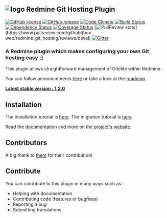 ## ![logo](https://raw.github.com/jbox-web/redmine_git_hosting/gh-pages/images/git_logo.png) Redmine Git Hosting Plugin

[![GitHub license](https://img.shields.io/github/license/jbox-web/redmine_git_hosting.svg)](https://github.com/jbox-web/redmine_git_hosting/blob/devel/LICENSE)
[![GitHub release](https://img.shields.io/github/release/jbox-web/redmine_git_hosting.svg)](https://github.com/jbox-web/redmine_git_hosting/releases/latest)
[![Code Climate](https://codeclimate.com/github/jbox-web/redmine_git_hosting.png)](https://codeclimate.com/github/jbox-web/redmine_git_hosting)
[![Build Status](https://travis-ci.org/jbox-web/redmine_git_hosting.svg?branch=devel)](https://travis-ci.org/jbox-web/redmine_git_hosting)
[![Dependency Status](https://gemnasium.com/jbox-web/redmine_git_hosting.svg)](https://gemnasium.com/jbox-web/redmine_git_hosting)
[![Coverage Status](https://coveralls.io/repos/jbox-web/redmine_git_hosting/badge.png?branch=devel)](https://coveralls.io/r/jbox-web/redmine_git_hosting?branch=devel)
[![PullReview stats](https://www.pullreview.com/github/jbox-web/redmine_git_hosting/badges/devel.svg?)](https://www.pullreview.com/github/jbox-web/redmine_git_hosting/reviews/devel)
[![Gitter](https://badges.gitter.im/Join%20Chat.svg)](https://gitter.im/jbox-web/redmine_git_hosting?utm_source=badge&utm_medium=badge&utm_campaign=pr-badge)

### A Redmine plugin which makes configuring your own Git hosting easy ;)

This plugin allows straightforward management of Gitolite within Redmine.

You can follow announcements [here](http://redmine-git-hosting.io/blog/) or take a look at the [roadmap](http://redmine-git-hosting.io/about/roadmap/).

**[Latest stable version : 1.2.0](http://redmine-git-hosting.io/releases-notes/release-1.2.0.html)**

## Installation

The installation tutorial is [here](http://redmine-git-hosting.io/get_started/). The migration tutorial is [here](http://redmine-git-hosting.io/how-to/migrate/).

Read the documentation and more on the [project's website](http://redmine-git-hosting.io/).

## Contributors

A big thank to [them](https://github.com/jbox-web/redmine_git_hosting/blob/devel/AUTHORS) for their contribution!

## Contribute

You can contribute to this plugin in many ways such as :
* Helping with documentation
* Contributing code (features or bugfixes)
* Reporting a bug
* Submitting translations
